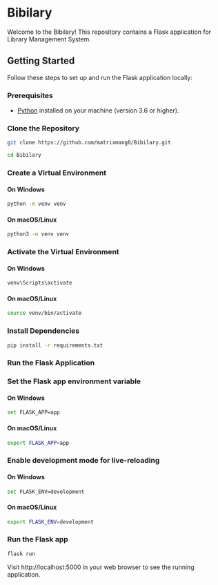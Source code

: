 # Bibilary

Welcome to the Bibilary! This repository contains a Flask application for Library Management System.

## Getting Started

Follow these steps to set up and run the Flask application locally:

### Prerequisites

- [Python](https://www.python.org/) installed on your machine (version 3.6 or higher).

### Clone the Repository

```bash
git clone https://github.com/matrixmang0/Bibilary.git

cd Bibilary
```

### Create a Virtual Environment

#### On Windows
```bash
python -m venv venv
```

#### On macOS/Linux
```bash
python3 -m venv venv
```

### Activate the Virtual Environment

#### On Windows

```bash
venv\Scripts\activate
```

#### On macOS/Linux

```bash
source venv/bin/activate
```

### Install Dependencies

```bash
pip install -r requirements.txt
```

### Run the Flask Application

### Set the Flask app environment variable

#### On Windows

```bash
set FLASK_APP=app
```

#### On macOS/Linux
```bash
export FLASK_APP=app
```

### Enable development mode for live-reloading

#### On Windows
```bash
set FLASK_ENV=development
```

#### On macOS/Linux
```bash
export FLASK_ENV=development
```

### Run the Flask app

```bash
flask run
```

Visit http://localhost:5000 in your web browser to see the running application.
